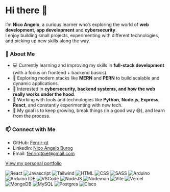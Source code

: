 # Hi there 👋

I’m **Nico Angelo**, a curious learner who’s exploring the world of **web development**, **app development** and **cybersecurity**.  
I enjoy building small projects, experimenting with different technologies, and picking up new skills along the way.  

### 🌱 About Me
- 💻 Currently learning and improving my skills in **full-stack development** (with a focus on frontend + backend basics).
- 🔨 Exploring modern stacks like **MERN** and **PERN** to build scalable and dynamic applications.
- 🔐 Interested in **cybersecurity, backend systems, and how the web really works under the hood**.  
- 🚀 Working with tools and technologies like **Python**, **Node.js**, **Express**, **React**, and constantly experimenting with new tech.  
- 🎯 My goal is to keep growing, break things (in a good way 😅), and learn from the process. 

### 📫 Connect with Me
- GitHub: [Fenrir-qt](https://github.com/Fenrir-qt)  
- LinkedIn: [Nico Angelo Burog](https://linkedin.com/in/nico-angelo-burog-42199235b)  
- Email: [fenrirqtpie@gmail.com](mailto:fenrirqtpie@gmail.com)
 
[View my personal portfolio](https://nico-burog.vercel.app/)

![React](https://img.shields.io/badge/React-20232A?style=for-the-badge&logo=react&logoColor=61DAFB)
![Javascript](https://img.shields.io/badge/JavaScript-323330?style=for-the-badge&logo=javascript&logoColor=F7DF1E)
![Tailwind](https://img.shields.io/badge/Tailwind_CSS-38B2AC?style=for-the-badge&logo=tailwind-css&logoColor=white)
![HTML](https://img.shields.io/badge/HTML5-E34F26?style=for-the-badge&logo=html5&logoColor=white)
![CSS](https://img.shields.io/badge/CSS3-1572B6?style=for-the-badge&logo=css3&logoColor=white)
![SASS](https://img.shields.io/badge/SASS-hotpink.svg?style=for-the-badge&logo=SASS&logoColor=white)
![Arduino](https://img.shields.io/badge/Arduino-00979D?style=for-the-badge&logo=Arduino&logoColor=white)
![Arduino IDE](https://img.shields.io/badge/Arduino_IDE-00979D?style=for-the-badge&logo=arduino&logoColor=white)
![VSCode](https://img.shields.io/badge/VSCode-0078D4?style=for-the-badge&logo=visual%20studio%20code&logoColor=white)
![NodeJS](https://img.shields.io/badge/node.js-6DA55F?style=for-the-badge&logo=node.js&logoColor=white)
![Nodemon](https://img.shields.io/badge/NODEMON-%23323330.svg?style=for-the-badge&logo=nodemon&logoColor=%BBDEAD)
![Vite](https://img.shields.io/badge/Vite-B73BFE?style=for-the-badge&logo=vite&logoColor=FFD62E)
![Vercel](https://img.shields.io/badge/vercel-%23000000.svg?style=for-the-badge&logo=vercel&logoColor=white)
![MongoDB](https://img.shields.io/badge/MongoDB-%234ea94b.svg?style=for-the-badge&logo=mongodb&logoColor=white)
![MySQL](https://img.shields.io/badge/mysql-4479A1.svg?style=for-the-badge&logo=mysql&logoColor=white)
![Postgres](https://img.shields.io/badge/postgres-%23316192.svg?style=for-the-badge&logo=postgresql&logoColor=white)
![Cisco](https://img.shields.io/badge/cisco-%23049fd9.svg?style=for-the-badge&logo=cisco&logoColor=black)
